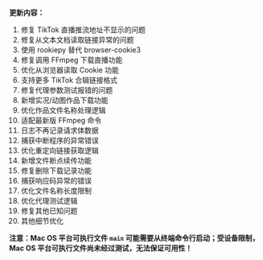 **更新内容：**

1. 修复 TikTok 直播推流地址不显示的问题
2. 修复从文本文档读取链接异常的问题
3. 使用 rookiepy 替代 browser-cookie3
4. 修复调用 FFmpeg 下载直播功能
5. 优化从浏览器读取 Cookie 功能
6. 支持更多 TikTok 合辑链接格式
7. 修复代理参数测试报错的问题
8. 新增实况/动图作品下载功能
9. 优化作品文件名称处理逻辑
10. 适配最新版 FFmpeg 命令
11. 日志不再记录请求体数据
12. 捕获中断程序的异常错误
13. 优化重定向链接获取逻辑
14. 新增文件断点续传功能
15. 修复删除下载记录功能
16. 捕获响应码异常的错误
17. 优化文件名称长度限制
18. 优化代理测试逻辑
19. 修复其他已知问题
20. 其他细节优化

<p><strong>注意：Mac OS 平台可执行文件 <code>main</code> 可能需要从终端命令行启动；受设备限制，Mac OS 平台可执行文件尚未经过测试，无法保证可用性！</strong></p>
